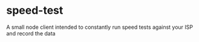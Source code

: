 # speed-test
A small node client intended to constantly run speed tests against your ISP and record the data
